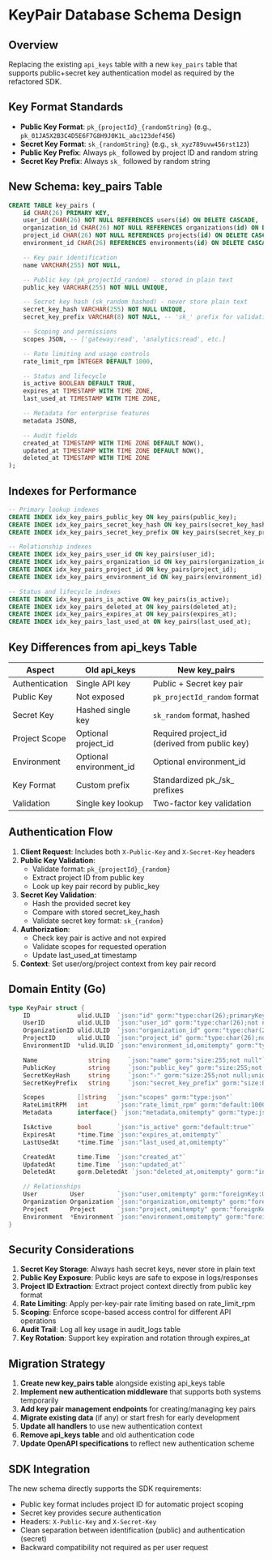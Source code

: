 # KeyPair Database Schema Design

## Overview
Replacing the existing `api_keys` table with a new `key_pairs` table that supports public+secret key authentication model as required by the refactored SDK.

## Key Format Standards
- **Public Key Format**: `pk_{projectId}_{randomString}` (e.g., `pk_01JA5X2B3C4D5E6F7G8H9J0K1L_abc123def456`)
- **Secret Key Format**: `sk_{randomString}` (e.g., `sk_xyz789uvw456rst123`)
- **Public Key Prefix**: Always `pk_` followed by project ID and random string
- **Secret Key Prefix**: Always `sk_` followed by random string

## New Schema: key_pairs Table

```sql
CREATE TABLE key_pairs (
    id CHAR(26) PRIMARY KEY,
    user_id CHAR(26) NOT NULL REFERENCES users(id) ON DELETE CASCADE,
    organization_id CHAR(26) NOT NULL REFERENCES organizations(id) ON DELETE CASCADE,
    project_id CHAR(26) NOT NULL REFERENCES projects(id) ON DELETE CASCADE,
    environment_id CHAR(26) REFERENCES environments(id) ON DELETE CASCADE,

    -- Key pair identification
    name VARCHAR(255) NOT NULL,

    -- Public key (pk_projectId_random) - stored in plain text
    public_key VARCHAR(255) NOT NULL UNIQUE,

    -- Secret key hash (sk_random hashed) - never store plain text
    secret_key_hash VARCHAR(255) NOT NULL UNIQUE,
    secret_key_prefix VARCHAR(8) NOT NULL, -- 'sk_' prefix for validation

    -- Scoping and permissions
    scopes JSON, -- ['gateway:read', 'analytics:read', etc.]

    -- Rate limiting and usage controls
    rate_limit_rpm INTEGER DEFAULT 1000,

    -- Status and lifecycle
    is_active BOOLEAN DEFAULT TRUE,
    expires_at TIMESTAMP WITH TIME ZONE,
    last_used_at TIMESTAMP WITH TIME ZONE,

    -- Metadata for enterprise features
    metadata JSONB,

    -- Audit fields
    created_at TIMESTAMP WITH TIME ZONE DEFAULT NOW(),
    updated_at TIMESTAMP WITH TIME ZONE DEFAULT NOW(),
    deleted_at TIMESTAMP WITH TIME ZONE
);
```

## Indexes for Performance

```sql
-- Primary lookup indexes
CREATE INDEX idx_key_pairs_public_key ON key_pairs(public_key);
CREATE INDEX idx_key_pairs_secret_key_hash ON key_pairs(secret_key_hash);
CREATE INDEX idx_key_pairs_secret_key_prefix ON key_pairs(secret_key_prefix);

-- Relationship indexes
CREATE INDEX idx_key_pairs_user_id ON key_pairs(user_id);
CREATE INDEX idx_key_pairs_organization_id ON key_pairs(organization_id);
CREATE INDEX idx_key_pairs_project_id ON key_pairs(project_id);
CREATE INDEX idx_key_pairs_environment_id ON key_pairs(environment_id);

-- Status and lifecycle indexes
CREATE INDEX idx_key_pairs_is_active ON key_pairs(is_active);
CREATE INDEX idx_key_pairs_deleted_at ON key_pairs(deleted_at);
CREATE INDEX idx_key_pairs_expires_at ON key_pairs(expires_at);
CREATE INDEX idx_key_pairs_last_used_at ON key_pairs(last_used_at);
```

## Key Differences from api_keys Table

| Aspect | Old api_keys | New key_pairs |
|--------|-------------|---------------|
| Authentication | Single API key | Public + Secret key pair |
| Public Key | Not exposed | `pk_projectId_random` format |
| Secret Key | Hashed single key | `sk_random` format, hashed |
| Project Scope | Optional project_id | Required project_id (derived from public key) |
| Environment | Optional environment_id | Optional environment_id |
| Key Format | Custom prefix | Standardized pk_/sk_ prefixes |
| Validation | Single key lookup | Two-factor key validation |

## Authentication Flow

1. **Client Request**: Includes both `X-Public-Key` and `X-Secret-Key` headers
2. **Public Key Validation**:
   - Validate format: `pk_{projectId}_{random}`
   - Extract project ID from public key
   - Look up key pair record by public_key
3. **Secret Key Validation**:
   - Hash the provided secret key
   - Compare with stored secret_key_hash
   - Validate secret key format: `sk_{random}`
4. **Authorization**:
   - Check key pair is active and not expired
   - Validate scopes for requested operation
   - Update last_used_at timestamp
5. **Context**: Set user/org/project context from key pair record

## Domain Entity (Go)

```go
type KeyPair struct {
    ID             ulid.ULID  `json:"id" gorm:"type:char(26);primaryKey"`
    UserID         ulid.ULID  `json:"user_id" gorm:"type:char(26);not null"`
    OrganizationID ulid.ULID  `json:"organization_id" gorm:"type:char(26);not null"`
    ProjectID      ulid.ULID  `json:"project_id" gorm:"type:char(26);not null"`
    EnvironmentID  *ulid.ULID `json:"environment_id,omitempty" gorm:"type:char(26)"`

    Name              string     `json:"name" gorm:"size:255;not null"`
    PublicKey         string     `json:"public_key" gorm:"size:255;not null;uniqueIndex"`
    SecretKeyHash     string     `json:"-" gorm:"size:255;not null;uniqueIndex"`
    SecretKeyPrefix   string     `json:"secret_key_prefix" gorm:"size:8;not null"`

    Scopes         []string   `json:"scopes" gorm:"type:json"`
    RateLimitRPM   int        `json:"rate_limit_rpm" gorm:"default:1000"`
    Metadata       interface{} `json:"metadata,omitempty" gorm:"type:jsonb"`

    IsActive       bool       `json:"is_active" gorm:"default:true"`
    ExpiresAt      *time.Time `json:"expires_at,omitempty"`
    LastUsedAt     *time.Time `json:"last_used_at,omitempty"`

    CreatedAt      time.Time  `json:"created_at"`
    UpdatedAt      time.Time  `json:"updated_at"`
    DeletedAt      gorm.DeletedAt `json:"deleted_at,omitempty" gorm:"index"`

    // Relationships
    User         User         `json:"user,omitempty" gorm:"foreignKey:UserID"`
    Organization Organization `json:"organization,omitempty" gorm:"foreignKey:OrganizationID"`
    Project      Project      `json:"project,omitempty" gorm:"foreignKey:ProjectID"`
    Environment  *Environment `json:"environment,omitempty" gorm:"foreignKey:EnvironmentID"`
}
```

## Security Considerations

1. **Secret Key Storage**: Always hash secret keys, never store in plain text
2. **Public Key Exposure**: Public keys are safe to expose in logs/responses
3. **Project ID Extraction**: Extract project context directly from public key format
4. **Rate Limiting**: Apply per-key-pair rate limiting based on rate_limit_rpm
5. **Scoping**: Enforce scope-based access control for different API operations
6. **Audit Trail**: Log all key usage in audit_logs table
7. **Key Rotation**: Support key expiration and rotation through expires_at

## Migration Strategy

1. **Create new key_pairs table** alongside existing api_keys table
2. **Implement new authentication middleware** that supports both systems temporarily
3. **Add key pair management endpoints** for creating/managing key pairs
4. **Migrate existing data** (if any) or start fresh for early development
5. **Update all handlers** to use new authentication context
6. **Remove api_keys table** and old authentication code
7. **Update OpenAPI specifications** to reflect new authentication scheme

## SDK Integration

The new schema directly supports the SDK requirements:
- Public key format includes project ID for automatic project scoping
- Secret key provides secure authentication
- Headers: `X-Public-Key` and `X-Secret-Key`
- Clean separation between identification (public) and authentication (secret)
- Backward compatibility not required as per user request